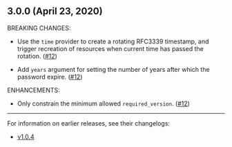 ## 3.0.0 (April 23, 2020)

BREAKING CHANGES:

- Use the `time` provider to create a rotating RFC3339 timestamp, and trigger recreation of resources when current time has passed the rotation. ([#12](https://github.com/innovationnorway/terraform-azuread-service-principal/pull/12))

- Add `years` argument for setting the number of years after which the password expire. ([#12](https://github.com/innovationnorway/terraform-azuread-service-principal/pull/12))

ENHANCEMENTS:

- Only constrain the minimum allowed `required_version`. ([#12](https://github.com/innovationnorway/terraform-azuread-service-principal/pull/12))

---

For information on earlier releases, see their changelogs:

- [v1.0.4](https://github.com/innovationnorway/terraform-azuread-service-principal/blob/v1.0.4/CHANGELOG.md)
